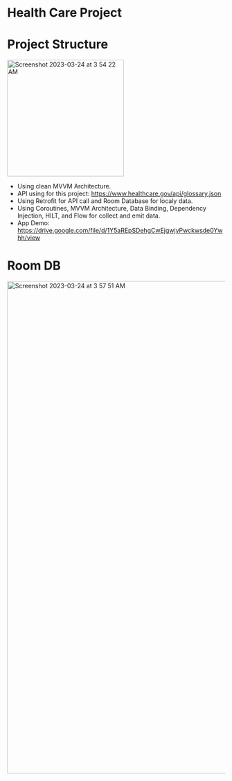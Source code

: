 # Health Care Project

# Project Structure
<img width="269" alt="Screenshot 2023-03-24 at 3 54 22 AM" src="https://user-images.githubusercontent.com/33094031/227378233-f87f2fcf-aa82-4e7d-8511-5750bc99e64a.png">

* Using clean MVVM Architecture.
* API using for this project: https://www.healthcare.gov/api/glossary.json
* Using Retrofit for API call and Room Database for localy data.
* Using Coroutines, MVVM Architecture, Data Binding, Dependency Injection, HILT, and Flow for collect and emit data.
* App Demo: https://drive.google.com/file/d/1Y5aREpSDehgCwEjgwjyPwckwsde0Ywhh/view

# Room DB 
<img width="1137" alt="Screenshot 2023-03-24 at 3 57 51 AM" src="https://user-images.githubusercontent.com/33094031/227378754-7fc3012a-4645-4226-ac97-281c1a7b5ece.png">

